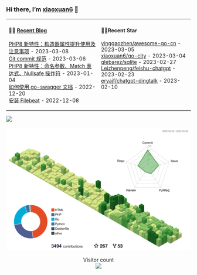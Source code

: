 ### Hi there, I’m [xiaoxuan6](https://xiaoxuan6.github.io/) 👋 

<table width="800px">
<tr>

<td valign="top" width="50%">

#### 🤹‍♀️ <a href="https://xiaoxuan6.github.io/" target="_blank">Recent Blog</a>

<!-- blog starts -->
<a href='https://xiaoxuan6.github.io/posts/5398291e.html' target='_blank'>PHP8 新特性：构造器属性提升使用及注意事项</a> - 2023-03-08<br/>
<a href='https://xiaoxuan6.github.io/posts/4ed95393.html' target='_blank'>Git commit 规范</a> - 2023-03-06<br/>
<a href='https://xiaoxuan6.github.io/posts/8771b634.html' target='_blank'>PHP8 新特性：命名参数、Match 表达式、Nullsafe 操作符</a> - 2023-01-04<br/>
<a href='https://xiaoxuan6.github.io/posts/afcd2575.html' target='_blank'>如何使用 go-swagger 文档</a> - 2022-12-20<br/>
<a href='https://xiaoxuan6.github.io/posts/c5c02008.html' target='_blank'>安装 Filebeat</a> - 2022-12-08<br/>

<!-- blog ends -->

</td>

<td valign="top" width="50%">

#### 🤹‍♀️Recent Star

<!-- Star starts -->
<a href='https://github.com/yinggaozhen/awesome-go-cn' target='_blank'>yinggaozhen/awesome-go-cn</a> - 2023-03-05<br/>
<a href='https://github.com/xiaoxuan6/go-city' target='_blank'>xiaoxuan6/go-city</a> - 2023-03-04<br/>
<a href='https://github.com/glebarez/sqlite' target='_blank'>glebarez/sqlite</a> - 2023-02-27<br/>
<a href='https://github.com/Leizhenpeng/feishu-chatgpt' target='_blank'>Leizhenpeng/feishu-chatgpt</a> - 2023-02-23<br/>
<a href='https://github.com/eryajf/chatgpt-dingtalk' target='_blank'>eryajf/chatgpt-dingtalk</a> - 2023-02-10<br/>

<!-- Star ends -->

</td>
</tr>

</table>

![](https://activity-graph.herokuapp.com/graph?username=xiaoxuan6&theme=redical)

<picture>
  <source media="(prefers-color-scheme: dark)" srcset="https://raw.githubusercontent.com/xiaoxuan6/xiaoxuan6/master/profile-3d-contrib/profile-night-green.svg">
  <img alt="Shows an illustrated sun in light color mode and a moon with stars in dark color mode." src="https://raw.githubusercontent.com/xiaoxuan6/xiaoxuan6/master/profile-3d-contrib/profile-green.svg">
</picture>

<p align="center"> 
  Visitor count<br>
  <img src="https://profile-counter.glitch.me/xiaoxuan6/count.svg" />
</p>
